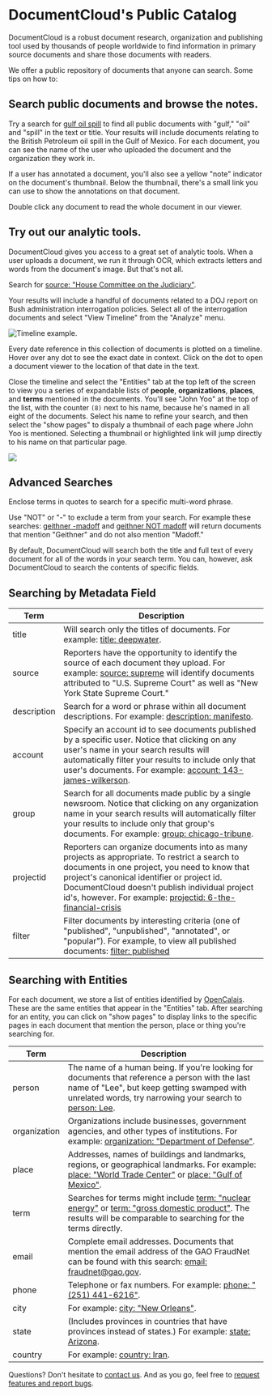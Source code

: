 # DocumentCloud's Public Catalog

DocumentCloud is a robust document research, organization and publishing tool used by thousands of people worldwide to find information in primary source documents and share those documents with readers.

We offer a public repository of documents that anyone can search. Some tips on how to:

## Search public documents and browse the notes.

Try a search for [gulf oil spill][] to find all public documents with "gulf," "oil" and "spill" in the text or title. Your results will include documents relating to the British Petroleum oil spill in the Gulf of Mexico. For each document, you can see the name of the user who uploaded the document and the organization they work in.

If a user has annotated a document, you'll also see a yellow "note" indicator on the document's thumbnail. Below the thumbnail, there's a small link you can use to show the annotations on that document.

Double click any document to read the whole document in our viewer.

## Try out our analytic tools.

DocumentCloud gives you access to a great set of analytic tools. When a user uploads a document, we run it through OCR, which extracts letters and words from the document's image. But that's not all.

Search for [source: "House Committee on the Judiciary"][].

Your results will include a handful of documents related to a DOJ report on Bush administration interrogation policies. Select all of the interrogation documents and select "View Timeline" from the "Analyze" menu.

<img src="/images/help/timeline.jpg" class="full_line" alt="Timeline example." />

Every date reference in this collection of documents is plotted on a timeline. Hover over any dot to see the exact date in context. Click on the dot to open a document viewer to the location of that date in the text.

Close the timeline and select the "Entities" tab at the top left of the screen to view you a series of expandable lists of **people**, **organizations**, **places**, and **terms** mentioned in the documents. You'll see "John Yoo" at the top of the list, with the counter `(8)` next to his name, because he's named in all eight of the documents. Select his name to refine your search, and then select the "show pages" to dispaly a thumbnail of each page where John Yoo is mentioned. Selecting a thumbnail or highlighted link will jump directly to his name on that particular page.

<img src="/images/help/show_pages.png" class="full_line" />

## Advanced Searches

Enclose terms in quotes to search for a specific multi-word phrase.  

Use "NOT" or "-" to exclude a term from your search. For example these searches: [geithner -madoff][] and [geithner NOT madoff][] will return documents that mention "Geithner" and do not also mention "Madoff."

By default, DocumentCloud will search both the title and full text of every document for all of the words in your search term. You can, however, ask DocumentCloud to search the contents of specific fields.


## Searching by Metadata Field

Term                        | Description
----------------------------|---------------------
title                       | Will search only the titles of documents. For example: [title: deepwater][].
source                      | Reporters have the opportunity to identify the source of each document they upload. For example: [source: supreme][] will identify documents attributed to "U.S. Supreme Court" as well as "New York State Supreme Court."
description                 | Search for a word or phrase within all document descriptions. For example: [description: manifesto][].
account                     | Specify an account id to see documents published by a specific user. Notice that clicking on any user's name in your search results will automatically filter your results to include only that user's documents.  For example: [account: 143-james-wilkerson][].
group                       | Search for all documents made public by a single newsroom. Notice that clicking on any organization name in your search results will automatically filter your results to include only that group's documents. For example: [group: chicago-tribune][].
projectid                   | Reporters can organize documents into as many projects as appropriate. To restrict a search to documents in one project, you need to know that project's canonical identifier or project id. DocumentCloud doesn't publish individual project id's, however.  For example: [projectid: 6-the-financial-crisis][]
filter                      | Filter documents by interesting criteria (one of "published", "unpublished", "annotated", or "popular"). For example, to view all published documents: [filter: published][]

## Searching with Entities

For each document, we store a list of entities identified by [OpenCalais][]. These are the same entities that appear in the "Entities" tab. After searching for an entity, you can click on "show pages" to display links to the specific pages in each document that mention the person, place or thing you're searching for.

Term                        | Description
----------------------------|-------------------------
person                      | The name of a human being. If you're looking for documents that reference a person with the last name of "Lee", but keep getting swamped with unrelated words, try narrowing your search to [person: Lee][].
organization                | Organizations include businesses, government agencies, and other types of institutions. For example: [organization: "Department of Defense"][].
place                       | Addresses, names of buildings and landmarks, regions, or geographical landmarks. For example: [place: "World Trade Center"][] or [place: "Gulf of Mexico"][].
term                        | Searches for terms might include [term: "nuclear energy"][] or [term: "gross domestic product"][]. The results will be comparable to searching for the terms directly.
email                       | Complete email addresses. Documents that mention the email address of the GAO FraudNet can be found with this search: [email: fraudnet@gao.gov][].
phone                       | Telephone or fax numbers. For example: [phone: "(251) 441-6216"][].
city                        | For example: [city: "New Orleans"][].
state                       | (Includes provinces in countries that have provinces instead of states.) For example: [state: Arizona][].
country                     | For example: [country: Iran][].

Questions? Don't hesitate to [contact us][]. And as you go, feel free to [request features and report bugs][].

[gulf oil spill]: /public/search/gulf%20oil%20spill
[source: "House Committee on the Judiciary"]: /public/search/source%3A%20%22House%20Committee%20on%20the%20Judiciary%22
[John Yoo detainee]: /public/search/John%20Yoo%20detainee
[geithner -madoff]: /public/search/geithner%20-madoff
[geithner NOT madoff]: /public/search/geithner%20NOT%20madoff
[account: 143-james-wilkerson]: /public/search/account%3A%20143-james-wilkerson
[group: chicago-tribune]: /public/search/group%3A%20chicago-tribune
[title: deepwater]: /public/search/title%3A%20deepwater
[source: supreme]: /public/search/source%3A%20supreme
[description: manifesto]: /public/search/description%3A%20manifesto
[projectid: 6-the-financial-crisis]: /public/search/projectid%3A%206-the-financial-crisis
[access: private]: /public/search/access%3A%20private
[filter: published]: /public/search/filter%3A%20published
[person: Lee]: /public/search/person%3A%20Lee
[organization: "Department of Defense"]: /public/search/organization%3A%20%22Department%20of%20Defense%22
[term: "nuclear energy"]: /public/search/term%3A%20%22nuclear%20energy%22
[term: "gross domestic product"]: /public/search/term%3A%20%22gross%20domestic%20product%22
[email: fraudnet@gao.gov]: /public/search/%20email%3A%20fraudnet%40gao.gov
[phone: "(251) 441-6216"]: /public/search/%20phone%3A%20%22(251)%20441-6216%22
[place: "World Trade Center"]: /public/search/place%3A%20%22World%20Trade%20Center%22
[place: "Gulf of Mexico"]: /public/search/place%3A%20%22Gulf%20of%20Mexico%22
[city: "New Orleans"]: /public/search/city%3A%20%22New%20Orleans%22
[state: Arizona]: /public/search/state%3A%20Arizona
[country: Iran]: /public/search/country%3A%20Iran
[OpenCalais]: http://new.opencalais.com/
[contact us]: /contact
[request features and report bugs]: http://documentcloud.uservoice.com
